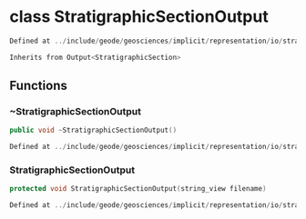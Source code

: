 # class StratigraphicSectionOutput

```cpp
Defined at ../include/geode/geosciences/implicit/representation/io/stratigraphic_section_output.h#51
```

```cpp
Inherits from Output<StratigraphicSection>
```



## Functions

### ~StratigraphicSectionOutput

```cpp
public void ~StratigraphicSectionOutput()
```

```cpp
Defined at ../include/geode/geosciences/implicit/representation/io/stratigraphic_section_output.h#54
```

### StratigraphicSectionOutput

```cpp
protected void StratigraphicSectionOutput(string_view filename)
```

```cpp
Defined at ../include/geode/geosciences/implicit/representation/io/stratigraphic_section_output.h#57
```



